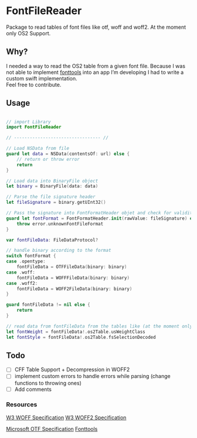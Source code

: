 # FontFileReader

Package to read tables of font files like otf, woff and woff2.
At the moment only OS2 Support.

## Why?
I needed a way to read the OS2 table from a given font file. Because I was not able to implement [fonttools](https://github.com/fonttools/fonttools) into an app I’m developing I had to write a custom swift implementation.  
Feel free to contribute.
## Usage

``` swift

// import Library
import FontFileReader

// --------------------------------- //

// Load NSData from file
guard let data = NSData(contentsOf: url) else {
    // return or throw error
    return
}

// Load data into BinaryFile object
let binary = BinaryFile(data: data)

// Parse the file signature header
let fileSignature = binary.getUInt32()

// Pass the signature into FontFormatHeader objet and check for validity
guard let fontFormat = FontFormatHeader.init(rawValue: fileSignature) else {
    throw error.unknownFontFileFormat
}

var fontFileData: FileDataProtocol?

// handle binary according to the format
switch fontFormat {
case .opentype:
    fontFileData = OTFFileData(binary: binary)
case .woff:
    fontFileData = WOFFFileData(binary: binary)
case .woff2:
    fontFileData = WOFF2FileData(binary: binary)
}

guard fontFileData != nil else {
    return
}

// read data from fontFileData from the tables like (at the moment only OS2 Table supported)
let fontWeight = fontFileData!.os2Table.usWeightClass
let fontStyle = fontFileData!.os2Table.fsSelectionDecoded

```

## Todo
- [ ] CFF Table Support + Decompression in WOFF2
- [ ] implement custom errors to handle errors while parsing (change functions to throwing ones)
- [ ] Add comments

### Resources
[W3 WOFF Specification](https://www.w3.org/TR/WOFF/)
[W3 WOFF2 Specification](https://www.w3.org/TR/WOFF2/)

[Microsoft OTF Specification](https://docs.fileformat.com/font/otf/)
[Fonttools](https://github.com/fonttools/fonttools)
